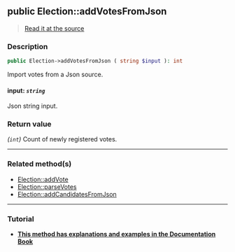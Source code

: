 ## public Election::addVotesFromJson

> [Read it at the source](https://github.com/julien-boudry/Condorcet/blob/master/src/ElectionProcess/VotesProcess.php#L385)

### Description    

```php
public Election->addVotesFromJson ( string $input ): int
```

Import votes from a Json source.
    

#### **input:** *`string`*   
Json string input.    


### Return value   

*(`int`)* Count of newly registered votes.


---------------------------------------

### Related method(s)      

* [Election::addVote](/Docs/ApiReferences/Election%20Class/Election--addVote.md)    
* [Election::parseVotes](/Docs/ApiReferences/Election%20Class/Election--parseVotes.md)    
* [Election::addCandidatesFromJson](/Docs/ApiReferences/Election%20Class/Election--addCandidatesFromJson.md)    

---------------------------------------

### Tutorial

* **[This method has explanations and examples in the Documentation Book](https://www.condorcet.io/3.AsPhpLibrary/5.Votes/1.AddVotes)**    
